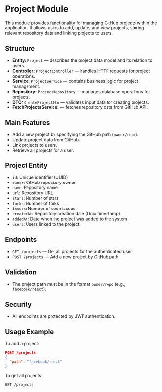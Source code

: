 # Project Module

This module provides functionality for managing GitHub projects within the application. It allows users to add, update, and view projects, storing relevant repository data and linking projects to users.

## Structure

- **Entity:** `Project` — describes the project data model and its relation to users.
- **Controller:** `ProjectController` — handles HTTP requests for project operations.
- **Service:** `ProjectService` — contains business logic for project management.
- **Repository:** `ProjectRepository` — manages database operations for projects.
- **DTO:** `CreateProjectDto` — validates input data for creating projects.
- **FetchProjectsService:** — fetches repository data from GitHub API.

## Main Features

- Add a new project by specifying the GitHub path (`owner/repo`).
- Update project data from GitHub.
- Link projects to users.
- Retrieve all projects for a user.

## Project Entity

- `id`: Unique identifier (UUID)
- `owner`: GitHub repository owner
- `name`: Repository name
- `url`: Repository URL
- `stars`: Number of stars
- `forks`: Number of forks
- `issues`: Number of open issues
- `createdAt`: Repository creation date (Unix timestamp)
- `addedAt`: Date when the project was added to the system
- `users`: Users linked to the project

## Endpoints

- `GET /projects` — Get all projects for the authenticated user
- `POST /projects` — Add a new project by GitHub path

## Validation

- The project path must be in the format `owner/repo` (e.g., `facebook/react`).

## Security

- All endpoints are protected by JWT authentication.

## Usage Example

To add a project:
```json
POST /projects
{
  "path": "facebook/react"
}
```

To get all projects:
```http
GET /projects
```
